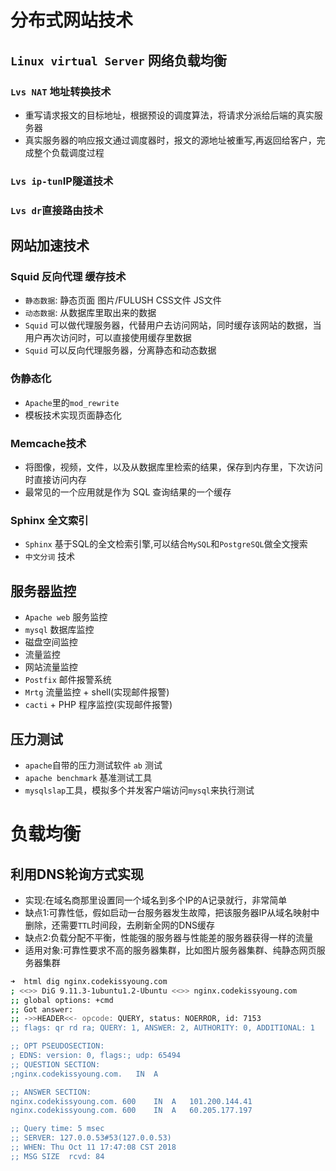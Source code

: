 # 分布式网站技术

## `Linux virtual Server` 网络负载均衡

### `Lvs NAT` 地址转换技术

- 重写请求报文的目标地址，根据预设的调度算法，将请求分派给后端的真实服务器
- 真实服务器的响应报文通过调度器时，报文的源地址被重写,再返回给客户，完成整个负载调度过程

### `Lvs ip-tun`IP隧道技术

### `Lvs dr`直接路由技术

## 网站加速技术

### Squid 反向代理 缓存技术

- `静态数据`: 静态页面 图片/FULUSH CSS文件 JS文件
- `动态数据`: 从数据库里取出来的数据
- `Squid` 可以做代理服务器，代替用户去访问网站，同时缓存该网站的数据，当用户再次访问时，可以直接使用缓存里数据
- `Squid` 可以反向代理服务器，分离静态和动态数据

### 伪静态化

- `Apache`里的`mod_rewrite`
- 模板技术实现页面静态化

### Memcache技术

- 将图像，视频，文件，以及从数据库里检索的结果，保存到内存里，下次访问时直接访问内存
- 最常见的一个应用就是作为 SQL 查询结果的一个缓存

### Sphinx 全文索引

- `Sphinx` 基于SQL的全文检索引擎,可以结合`MySQL`和`PostgreSQL`做全文搜索
- `中文分词` 技术

## 服务器监控

- `Apache web` 服务监控
- `mysql` 数据库监控
- 磁盘空间监控
- 流量监控
- 网站流量监控
- `Postfix` 邮件报警系统
- `Mrtg` 流量监控 + shell(实现邮件报警)
- `cacti` + PHP 程序监控(实现邮件报警)

## 压力测试

- `apache`自带的压力测试软件 `ab` 测试
- `apache benchmark` 基准测试工具
- `mysqlslap`工具，模拟多个并发客户端访问`mysql`来执行测试

# 负载均衡

## 利用DNS轮询方式实现

- 实现:在域名商那里设置同一个域名到多个IP的A记录就行，非常简单
- 缺点1:可靠性低，假如启动一台服务器发生故障，把该服务器IP从域名映射中删除，还需要`TTL`时间段，去刷新全网的DNS缓存
- 缺点2:负载分配不平衡，性能强的服务器与性能差的服务器获得一样的流量
- 适用对象:可靠性要求不高的服务器集群，比如图片服务器集群、纯静态网页服务器集群

```bash
➜  html dig nginx.codekissyoung.com
; <<>> DiG 9.11.3-1ubuntu1.2-Ubuntu <<>> nginx.codekissyoung.com
;; global options: +cmd
;; Got answer:
;; ->>HEADER<<- opcode: QUERY, status: NOERROR, id: 7153
;; flags: qr rd ra; QUERY: 1, ANSWER: 2, AUTHORITY: 0, ADDITIONAL: 1

;; OPT PSEUDOSECTION:
; EDNS: version: 0, flags:; udp: 65494
;; QUESTION SECTION:
;nginx.codekissyoung.com.	IN	A

;; ANSWER SECTION:
nginx.codekissyoung.com. 600	IN	A	101.200.144.41
nginx.codekissyoung.com. 600	IN	A	60.205.177.197

;; Query time: 5 msec
;; SERVER: 127.0.0.53#53(127.0.0.53)
;; WHEN: Thu Oct 11 17:47:08 CST 2018
;; MSG SIZE  rcvd: 84
```